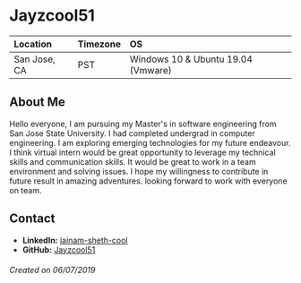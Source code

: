 # Jayzcool51

Location | Timezone | OS
:--- | :--- | :--- 
San Jose, CA | PST | Windows 10 & Ubuntu 19.04 (Vmware)


## About Me

Hello everyone, I am pursuing my Master's in software engineering from San Jose State University. I had completed undergrad in computer engineering.
I am exploring emerging technologies for my future endeavour. I think virtual intern would be great opportunity to leverage my technical skills and communication skills.
It would be great to work in a team environment and solving issues. I hope my willingness to contribute in future result in amazing adventures. looking forward to work with everyone on team.

## Contact
* __LinkedIn:__ [jainam-sheth-cool](https://www.linkedin.com/in/jainam-sheth-cool/)
* __GitHub:__ [Jayzcool51](https://github.com/Jayzcool51)

###### Created on 06/07/2019
